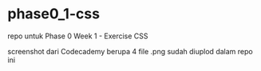 # phase0_1-css
repo untuk Phase 0 Week 1 - Exercise CSS

screenshot dari Codecademy berupa 4 file .png sudah diuplod dalam repo ini
